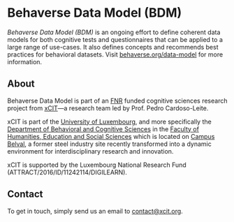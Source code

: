 # Behaverse Data Model (BDM)

*Behaverse Data Model (BDM)* is an ongoing effort to define coherent data models for both cognitive tests and questionnaires that can be applied to a large range of use-cases. It also defines concepts and recommends best practices for behavioral datasets. Visit [behaverse.org/data-model](https://behaverse.org/data-model) for more information.



## About
Behaverse Data Model is part of an [FNR](https://www.fnr.lu/) funded cognitive sciences research project from [xCIT](https://xcit.org/)—a research team led by Prof. Pedro Cardoso-Leite.

xCIT is part of the [University of Luxembourg](https://wwwen.uni.lu/), and more specifically the [Department of Behavioral and Cognitive Sciences](https://humanities.uni.lu/behavioural-cognitive-sciences) in the [Faculty of Humanities, Education and Social Sciences](https://wwwen.uni.lu/fhse) which is located on [Campus Belval](https://www.belval.lu/en), a former steel industry site recently transformed into a dynamic environment for interdisciplinary research and innovation.

xCIT is supported by the Luxembourg National Research Fund
(ATTRACT/2016/ID/11242114/DIGILEARN).

## Contact

To get in touch, simply send us an email to [contact@xcit.org](mailto:contact@xcit.org).
